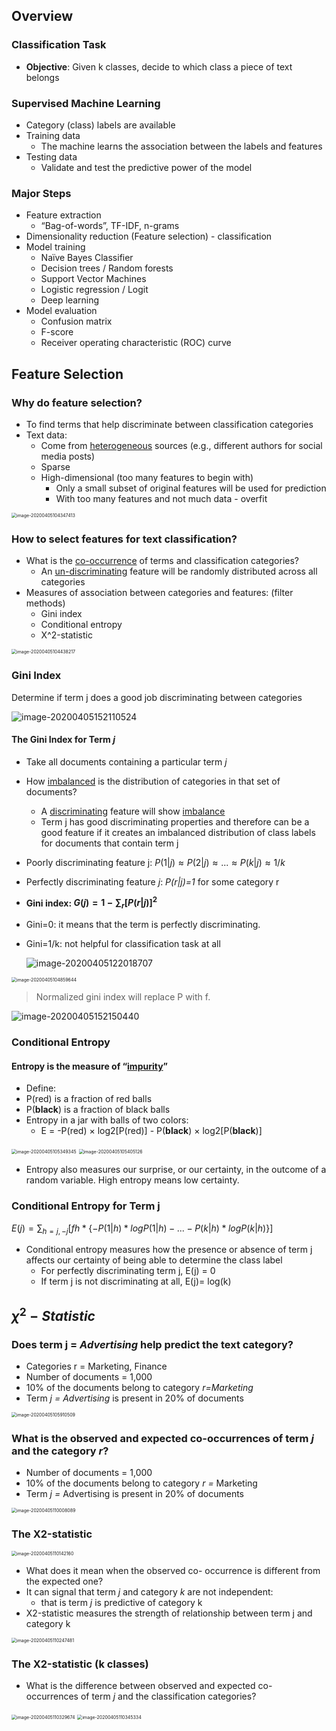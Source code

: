 ## Overview 

### Classification Task

- **Objective**: Given k classes, decide to which class a piece of text belongs

### Supervised Machine Learning

- Category (class) labels are available
- Training data
  - The machine learns the association between the labels and features
- Testing data
  - Validate and test the predictive power of the model

### Major Steps

- Feature extraction
  - “Bag-of-words”, TF-IDF, n-grams
- Dimensionality reduction (Feature selection) - classification
- Model training
  - Naïve Bayes Classifier
  - Decision trees / Random forests
  - Support Vector Machines
  - Logistic regression / Logit
  - Deep learning
- Model evaluation
  - Confusion matrix
  - F-score
  - Receiver operating characteristic (ROC) curve

## Feature Selection

### Why do feature selection?

- To find terms that help discriminate between classification categories
- Text data:
  - Come from <u>heterogeneous</u> sources (e.g., different authors for social media posts)
  - Sparse
  - High-dimensional (too many features to begin with)
    - Only a small subset of original features will be used for prediction
    - With too many features and not much data - overfit

<img src="https://tva1.sinaimg.cn/large/00831rSTgy1gdjblgqqa8j30qk07waar.jpg" alt="image-20200405104347413" style="zoom:50%;" />

### How to select features for text classification?

- What is the <u>co-occurrence</u> of terms and classification categories?
  - An <u>un-discriminating</u> feature will be randomly distributed across all categories
- Measures of association between categories and features: (filter methods)
  - Gini index
  - Conditional entropy 
  - Χ^2-statistic

<img src="https://tva1.sinaimg.cn/large/00831rSTgy1gdjbm9sfdjj30ge074gmm.jpg" alt="image-20200405104438217" style="zoom: 50%;" />

### Gini Index

Determine if term j does a good job discriminating between categories 

![image-20200405152110524](https://tva1.sinaimg.cn/large/00831rSTgy1gdjjm14qbpj310g0dkgn0.jpg)

#### The Gini Index for Term *j*

- Take all documents containing a particular term *j*

- How <u>imbalanced</u> is the distribution of categories in that set of documents?

  - A <u>discriminating</u> feature will show <u>imbalance</u>
  - Term j has good discriminating properties and therefore can be a good feature if it creates an imbalanced distribution of class labels for documents that contain term j

- Poorly discriminating feature j: $P(1|j)≈P(2|j)≈...≈P(k|j)≈1/k$

- Perfectly discriminating feature *j*: *P(r|j)=1* for some category r

- **Gini index: $G(j) = 1 - ∑_r[P(r|j)]^2$** 

- Gini=0: it means that the term is perfectly discriminating.

- Gini=1/k: not helpful for classification task at all

  ![image-20200405122018707](https://tva1.sinaimg.cn/large/00831rSTgy1gdjedtxmotj30ic07emyt.jpg)

<img src="https://tva1.sinaimg.cn/large/00831rSTgy1gdjbqswxw4j30mk0cgta1.jpg" alt="image-20200405104859644" style="zoom:50%;" />

> Normalized gini index will replace P with f.

![image-20200405152150440](https://tva1.sinaimg.cn/large/00831rSTgy1gdjjmowulvj30zq0ai0tn.jpg)

### Conditional Entropy

#### Entropy is the measure of “<u>impurity</u>”

-  Define:
  - P(red) is a fraction of red balls
  - P(**black**) is a fraction of black balls
- Entropy in a jar with balls of two colors:
  - E = -P(red) × log2[P(red)] - P(**black**) × log2[P(**black**)]

<img src="https://tva1.sinaimg.cn/large/00831rSTgy1gdjbvub6j4j30lw0a6q7b.jpg" alt="image-20200405105349345" style="zoom:50%;" />

<img src="https://tva1.sinaimg.cn/large/00831rSTgy1gdjbw2tifbj30em0b2gm6.jpg" alt="image-20200405105405126" style="zoom:50%;" />

- Entropy also measures our surprise, or our certainty, in the outcome of a random variable. High entropy means low certainty. 

### Conditional Entropy for Term j

$E(j) = ∑_{h=j,−j} [fh*\{ -P(1|h)*log P(1|h) -...- P(k|h)*logP(k|h)\}]$ 

- Conditional entropy measures how the presence or absence of term j affects our certainty of being able to determine the class label
  - For perfectly discriminating term j, E(j) = 0
  - If term j is not discriminating at all, E(j)= log(k)

## $χ^2-Statistic$ 

### Does term j = *Advertising* help predict the text category?

- Categories r = Marketing, Finance
- Number of documents = 1,000
- 10% of the documents belong to category *r=Marketing*
- Term *j = Advertising* is present in 20% of documents

<img src="https://tva1.sinaimg.cn/large/00831rSTgy1gdjc1ecszzj30i608e3zg.jpg" alt="image-20200405105910509" style="zoom:50%;" />

### What is the observed and expected co-occurrences of term *j* and the category *r*?

- Number of documents = 1,000
- 10% of the documents belong to category *r =* Marketing
- Term *j =* Advertising is present in 20% of documents

<img src="https://tva1.sinaimg.cn/large/00831rSTgy1gdjc2e8bkpj30ie08k0tt.jpg" alt="image-20200405110008089" style="zoom:50%;" />

### The Χ2-statistic

<img src="https://tva1.sinaimg.cn/large/00831rSTgy1gdjc40rzu3j30aq07e3yu.jpg" alt="image-20200405110142160" style="zoom:50%;" />

- What does it mean when the observed co- occurrence is different from the expected one?
- It can signal that term *j* and category *k* are not independent:
  - that is term *j* is predictive of category k
- Χ2-statistic measures the strength of relationship between term j and category k

<img src="https://tva1.sinaimg.cn/large/00831rSTgy1gdjc56x5gnj30v00d0dig.jpg" alt="image-20200405110247481" style="zoom:50%;" />

### The Χ2-statistic (k classes)

- What is the difference between observed and expected co- occurrences of term *j* and the classification categories?

<img src="https://tva1.sinaimg.cn/large/00831rSTgy1gdjc5vnexaj30bc040aa4.jpg" alt="image-20200405110329674" style="zoom:50%;" />

<img src="https://tva1.sinaimg.cn/large/00831rSTgy1gdjc64x5n0j30t6052751.jpg" alt="image-20200405110345334" style="zoom:50%;" />

